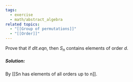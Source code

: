 ```yaml
---
tags:
  - exercise
  - math/abstract_algebra
related topics:
  - "[[Group of permutations]]"
  - "[[Order]]"
---
```

Prove that if $d  lt.eq n$, then $S_n$ contains elements of order $d$.
##### Solution:
By [[Sn has elements of all orders up to n]].